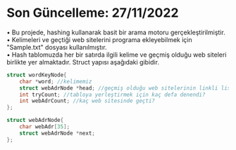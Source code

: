 # Son Güncelleme: 27/11/2022
• Bu projede, hashing kullanarak basit bir arama motoru gerçekleştirilmiştir.<br/>
• Kelimeleri ve geçtiği web sitelerini programa ekleyebilmek için "Sample.txt" dosyası kullanılmıştır.<br/>
• Hash tablomuzda her bir satırda ilgili kelime ve geçmiş olduğu web siteleri birlikte yer almaktadır. Struct yapısı aşağıdaki gibidir.<br/>
```C
struct wordKeyNode{
	char *word; //kelimemiz
	struct webAdrNode *head; //geçmiş olduğu web sitelerinin linkli liste şeklinde tutulması
	int tryCount; //tabloya yerleştirmek için kaç defa denendi?
	int webAdrCount; //kaç web sitesinde geçti?
};

struct webAdrNode{
	char webAdr[35];
	struct webAdrNode *next;
};
```

